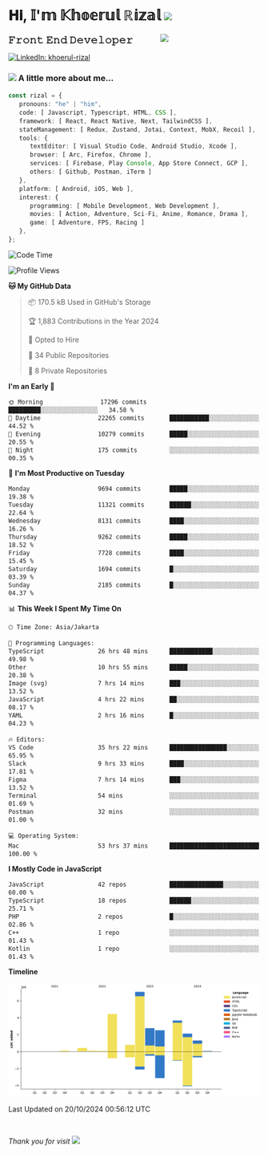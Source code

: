 <h1> 𝐇𝐢, 𝕀'𝕞 𝕂𝕙𝕠𝕖𝕣𝕦𝕝 ℝ𝕚𝕫𝕒𝕝 <img src="https://media.giphy.com/media/mGcNjsfWAjY5AEZNw6/giphy.gif" width="50"></h1>
<img align='right' src="https://media.giphy.com/media/v1.Y2lkPTc5MGI3NjExOWI2ajR2NGJubzBsZHFuaHMwajRrcDNsNXJwOG8yb3F0NjhkNXF4OSZlcD12MV9pbnRlcm5hbF9naWZfYnlfaWQmY3Q9cw/fkZukR450RQ1qnGaq9/giphy.gif" width="200">
<strong style="font-size:20px;">𝙵𝚛𝚘𝚗𝚝 𝙴𝚗𝚍 𝙳𝚎𝚟𝚎𝚕𝚘𝚙𝚎𝚛</strong>
</p></em>

[![LinkedIn: khoerul-rizal](https://img.shields.io/badge/khoerul--rizal-blue?style=flat-square&logo=Linkedin&logoColor=white&link=https://www.linkedin.com/in/khoerul-rizal/)](https://www.linkedin.com/in/khoerul-rizal/)

### <img src="https://media.giphy.com/media/VgCDAzcKvsR6OM0uWg/giphy.gif" width="50"> A little more about me...

```typescript
const rizal = {
   pronouns: "he" | "him",
   code: [ Javascript, Typescript, HTML, CSS ],
   framework: [ React, React Native, Next, TailwindCSS ],
   stateManagement: [ Redux, Zustand, Jotai, Context, MobX, Recoil ],
   tools: {
      textEditor: [ Visual Studio Code, Android Studio, Xcode ],
      browser: [ Arc, Firefox, Chrome ],
      services: [ Firebase, Play Console, App Store Connect, GCP ],
      others: [ Github, Postman, iTerm ]
   },
   platform: [ Android, iOS, Web ],
   interest: {
      programming: [ Mobile Development, Web Development ],
      movies: [ Action, Adventure, Sci-Fi, Anime, Romance, Drama ],
      game: [ Adventure, FPS, Racing ]
   },
};
```

<!--START_SECTION:waka-->
![Code Time](http://img.shields.io/badge/Code%20Time-1%2C348%20hrs%205%20mins-blue)

![Profile Views](http://img.shields.io/badge/Profile%20Views-0-blue)

**🐱 My GitHub Data** 

> 📦 170.5 kB Used in GitHub's Storage 
 > 
> 🏆 1,883 Contributions in the Year 2024
 > 
> 💼 Opted to Hire
 > 
> 📜 34 Public Repositories 
 > 
> 🔑 8 Private Repositories 
 > 
**I'm an Early 🐤** 

```text
🌞 Morning                17296 commits       █████████░░░░░░░░░░░░░░░░   34.58 % 
🌆 Daytime                22265 commits       ███████████░░░░░░░░░░░░░░   44.52 % 
🌃 Evening                10279 commits       █████░░░░░░░░░░░░░░░░░░░░   20.55 % 
🌙 Night                  175 commits         ░░░░░░░░░░░░░░░░░░░░░░░░░   00.35 % 
```
📅 **I'm Most Productive on Tuesday** 

```text
Monday                   9694 commits        █████░░░░░░░░░░░░░░░░░░░░   19.38 % 
Tuesday                  11321 commits       ██████░░░░░░░░░░░░░░░░░░░   22.64 % 
Wednesday                8131 commits        ████░░░░░░░░░░░░░░░░░░░░░   16.26 % 
Thursday                 9262 commits        █████░░░░░░░░░░░░░░░░░░░░   18.52 % 
Friday                   7728 commits        ████░░░░░░░░░░░░░░░░░░░░░   15.45 % 
Saturday                 1694 commits        █░░░░░░░░░░░░░░░░░░░░░░░░   03.39 % 
Sunday                   2185 commits        █░░░░░░░░░░░░░░░░░░░░░░░░   04.37 % 
```


📊 **This Week I Spent My Time On** 

```text
🕑︎ Time Zone: Asia/Jakarta

💬 Programming Languages: 
TypeScript               26 hrs 48 mins      ████████████░░░░░░░░░░░░░   49.98 % 
Other                    10 hrs 55 mins      █████░░░░░░░░░░░░░░░░░░░░   20.38 % 
Image (svg)              7 hrs 14 mins       ███░░░░░░░░░░░░░░░░░░░░░░   13.52 % 
JavaScript               4 hrs 22 mins       ██░░░░░░░░░░░░░░░░░░░░░░░   08.17 % 
YAML                     2 hrs 16 mins       █░░░░░░░░░░░░░░░░░░░░░░░░   04.23 % 

🔥 Editors: 
VS Code                  35 hrs 22 mins      ████████████████░░░░░░░░░   65.95 % 
Slack                    9 hrs 33 mins       ████░░░░░░░░░░░░░░░░░░░░░   17.81 % 
Figma                    7 hrs 14 mins       ███░░░░░░░░░░░░░░░░░░░░░░   13.52 % 
Terminal                 54 mins             ░░░░░░░░░░░░░░░░░░░░░░░░░   01.69 % 
Postman                  32 mins             ░░░░░░░░░░░░░░░░░░░░░░░░░   01.00 % 

💻 Operating System: 
Mac                      53 hrs 37 mins      █████████████████████████   100.00 % 
```

**I Mostly Code in JavaScript** 

```text
JavaScript               42 repos            ███████████████░░░░░░░░░░   60.00 % 
TypeScript               18 repos            ██████░░░░░░░░░░░░░░░░░░░   25.71 % 
PHP                      2 repos             █░░░░░░░░░░░░░░░░░░░░░░░░   02.86 % 
C++                      1 repo              ░░░░░░░░░░░░░░░░░░░░░░░░░   01.43 % 
Kotlin                   1 repo              ░░░░░░░░░░░░░░░░░░░░░░░░░   01.43 % 
```



**Timeline**

![Lines of Code chart](https://raw.githubusercontent.com/khoerulrizal/khoerulrizal/main/assets/bar_graph.png)


 Last Updated on 20/10/2024 00:56:12 UTC
<!--END_SECTION:waka-->
</details>
<br/>

<em>Thank you for visit</em> <img src="https://media.giphy.com/media/v1.Y2lkPTc5MGI3NjExcHdvNm1qZWtjaGw0ZjdwM3Z3NnY2dHlueTVuODBta2FiY20wM2YybSZlcD12MV9pbnRlcm5hbF9naWZfYnlfaWQmY3Q9cw/tV25tpdKqdFa9x81k2/giphy.gif" width="40">
